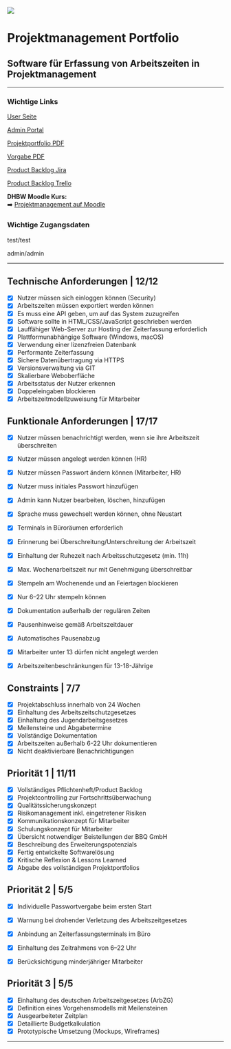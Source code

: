 ![](https://upload.wikimedia.org/wikipedia/de/thumb/1/1d/DHBW-Logo.svg/2560px-DHBW-Logo.svg.png)


# Projektmanagement Portfolio  
## Software für Erfassung von Arbeitszeiten in Projektmanagement  

---
### Wichtige Links

[User Seite](https://zeitbuchung.it-lutz.com/)

[Admin Portal](https://zeitbuchung.it-lutz.com/leitung)

[Projektportfolio PDF](Abgabe/Dokumentation/Projektportfolio.pdf)

[Vorgabe PDF](Vorgabe/Portfolio%20-%20Projektmanagement%20Stuttgart.pdf)

[Product Backlog Jira](https://eifrige-otter-pm.atlassian.net/jira/software/projects/ECS/boards/1)

[Product Backlog Trello](https://trello.com/b/WEibGNQ6/eifrigeotter-projektmanagement)

**DHBW Moodle Kurs:**  
➡️ [Projektmanagement auf Moodle](https://elearning.dhbw-stuttgart.de/moodle/course/view.php?id=21296)

### Wichtige Zugangsdaten
test/test

admin/admin

---

## Technische Anforderungen | 12/12

- [x] Nutzer müssen sich einloggen können (Security)
- [x] Arbeitszeiten müssen exportiert werden können
- [x] Es muss eine API geben, um auf das System zuzugreifen
- [x] Software sollte in HTML/CSS/JavaScript geschrieben werden
- [x] Lauffähiger Web-Server zur Hosting der Zeiterfassung erforderlich
- [x] Plattformunabhängige Software (Windows, macOS)
- [x] Verwendung einer lizenzfreien Datenbank
- [x] Performante Zeiterfassung
- [x] Sichere Datenübertragung via HTTPS
- [x] Versionsverwaltung via GIT
- [x] Skalierbare Weboberfläche
- [x] Arbeitsstatus der Nutzer erkennen
- [x] Doppeleingaben blockieren
- [x] Arbeitszeitmodellzuweisung für Mitarbeiter

## Funktionale Anforderungen | 17/17

- [x] Nutzer müssen benachrichtigt werden, wenn sie ihre Arbeitszeit überschreiten
- [x] Nutzer müssen angelegt werden können (HR)
- [x] Nutzer müssen Passwort ändern können (Mitarbeiter, HR)
- [x] Nutzer muss initiales Passwort hinzufügen
- [x] Admin kann Nutzer bearbeiten, löschen, hinzufügen
- [x] Sprache muss gewechselt werden können, ohne Neustart
- [x] Terminals in Büroräumen erforderlich
- [x] Erinnerung bei Überschreitung/Unterschreitung der Arbeitszeit
- [x] Einhaltung der Ruhezeit nach Arbeitsschutzgesetz (min. 11h)
- [x] Max. Wochenarbeitszeit nur mit Genehmigung überschreitbar
- [x] Stempeln am Wochenende und an Feiertagen blockieren
- [x] Nur 6–22 Uhr stempeln können
- [x] Dokumentation außerhalb der regulären Zeiten
- [x] Pausenhinweise gemäß Arbeitszeitdauer
- [x] Automatisches Pausenabzug
- [x] Mitarbeiter unter 13 dürfen nicht angelegt werden
- [x] Arbeitszeitenbeschränkungen für 13-18-Jährige


## Constraints | 7/7

- [x] Projektabschluss innerhalb von 24 Wochen
- [x] Einhaltung des Arbeitszeitschutzgesetzes
- [x] Einhaltung des Jugendarbeitsgesetzes
- [x] Meilensteine und Abgabetermine
- [x] Vollständige Dokumentation
- [x] Arbeitszeiten außerhalb 6-22 Uhr dokumentieren
- [x] Nicht deaktivierbare Benachrichtigungen

## Priorität 1 | 11/11

- [x] Vollständiges Pflichtenheft/Product Backlog
- [x] Projektcontrolling zur Fortschrittsüberwachung
- [x] Qualitätssicherungskonzept
- [x] Risikomanagement inkl. eingetretener Risiken
- [x] Kommunikationskonzept für Mitarbeiter
- [x] Schulungskonzept für Mitarbeiter
- [x] Übersicht notwendiger Beistellungen der BBQ GmbH
- [x] Beschreibung des Erweiterungspotenzials
- [x] Fertig entwickelte Softwarelösung
- [x] Kritische Reflexion & Lessons Learned
- [x] Abgabe des vollständigen Projektportfolios

## Priorität 2 | 5/5

- [x] Individuelle Passwortvergabe beim ersten Start
- [x] Warnung bei drohender Verletzung des Arbeitszeitgesetzes
- [x] Anbindung an Zeiterfassungsterminals im Büro
- [x] Einhaltung des Zeitrahmens von 6–22 Uhr
- [x] Berücksichtigung minderjähriger Mitarbeiter



## Priorität 3 | 5/5

- [x] Einhaltung des deutschen Arbeitszeitgesetzes (ArbZG)
- [x] Definition eines Vorgehensmodells mit Meilensteinen
- [x] Ausgearbeiteter Zeitplan
- [x] Detaillierte Budgetkalkulation
- [x] Prototypische Umsetzung (Mockups, Wireframes)

---


